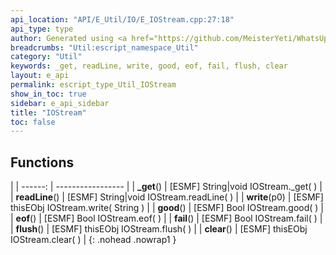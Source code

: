 ```yaml
---
api_location: "API/E_Util/IO/E_IOStream.cpp:27:18"
api_type: type
author: Generated using <a href="https://github.com/MeisterYeti/WhatsUpDoc">WhatsUpDoc</a>
breadcrumbs: "Util:escript_namespace_Util"
category: "Util"
keywords: _get, readLine, write, good, eof, fail, flush, clear
layout: e_api
permalink: escript_type_Util_IOStream
show_in_toc: true
sidebar: e_api_sidebar
title: "IOStream"
toc: false
---
```


## Functions

|
| ------: | ----------------- |
| **_get**() | [ESMF] String\|void IOStream._get( ) |
| **readLine**() | [ESMF] String\|void IOStream.readLine( ) |
| **write**(p0) | [ESMF] thisEObj IOStream.write( String ) |
| **good**() | [ESMF] Bool IOStream.good( ) |
| **eof**() | [ESMF] Bool IOStream.eof( ) |
| **fail**() | [ESMF] Bool IOStream.fail( ) |
| **flush**() | [ESMF] thisEObj IOStream.flush( ) |
| **clear**() | [ESMF] thisEObj IOStream.clear( ) |
{: .nohead .nowrap1 }
